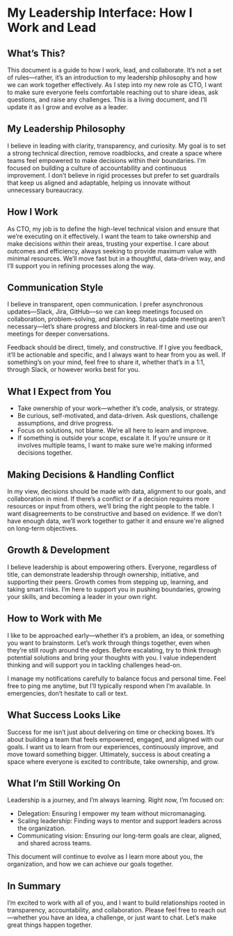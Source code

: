 # My Leadership Interface: How I Work and Lead

## What’s This?
This document is a guide to how I work, lead, and collaborate. It’s not a set of rules—rather, it’s an introduction to my leadership philosophy and how we can work together effectively. As I step into my new role as CTO, I want to make sure everyone feels comfortable reaching out to share ideas, ask questions, and raise any challenges. This is a living document, and I’ll update it as I grow and evolve as a leader.

## My Leadership Philosophy
I believe in leading with clarity, transparency, and curiosity. My goal is to set a strong technical direction, remove roadblocks, and create a space where teams feel empowered to make decisions within their boundaries. I’m focused on building a culture of accountability and continuous improvement. I don’t believe in rigid processes but prefer to set guardrails that keep us aligned and adaptable, helping us innovate without unnecessary bureaucracy.

## How I Work
As CTO, my job is to define the high-level technical vision and ensure that we’re executing on it effectively. I want the team to take ownership and make decisions within their areas, trusting your expertise. I care about outcomes and efficiency, always seeking to provide maximum value with minimal resources. We’ll move fast but in a thoughtful, data-driven way, and I’ll support you in refining processes along the way.

## Communication Style
I believe in transparent, open communication. I prefer asynchronous updates—Slack, Jira, GitHub—so we can keep meetings focused on collaboration, problem-solving, and planning. Status update meetings aren’t necessary—let’s share progress and blockers in real-time and use our meetings for deeper conversations.

Feedback should be direct, timely, and constructive. If I give you feedback, it’ll be actionable and specific, and I always want to hear from you as well. If something’s on your mind, feel free to share it, whether that’s in a 1:1, through Slack, or however works best for you.

## What I Expect from You

* Take ownership of your work—whether it’s code, analysis, or strategy.
* Be curious, self-motivated, and data-driven. Ask questions, challenge assumptions, and drive progress.
* Focus on solutions, not blame. We’re all here to learn and improve.
* If something is outside your scope, escalate it. If you’re unsure or it involves multiple teams, I want to make sure we’re making informed decisions together.

## Making Decisions & Handling Conflict
In my view, decisions should be made with data, alignment to our goals, and collaboration in mind. If there’s a conflict or if a decision requires more resources or input from others, we’ll bring the right people to the table. I want disagreements to be constructive and based on evidence. If we don’t have enough data, we’ll work together to gather it and ensure we're aligned on long-term objectives.

## Growth & Development
I believe leadership is about empowering others. Everyone, regardless of title, can demonstrate leadership through ownership, initiative, and supporting their peers. Growth comes from stepping up, learning, and taking smart risks. I’m here to support you in pushing boundaries, growing your skills, and becoming a leader in your own right.

## How to Work with Me
I like to be approached early—whether it’s a problem, an idea, or something you want to brainstorm. Let’s work through things together, even when they’re still rough around the edges. Before escalating, try to think through potential solutions and bring your thoughts with you. I value independent thinking and will support you in tackling challenges head-on.

I manage my notifications carefully to balance focus and personal time. Feel free to ping me anytime, but I’ll typically respond when I’m available. In emergencies, don’t hesitate to call or text.

## What Success Looks Like
Success for me isn’t just about delivering on time or checking boxes. It’s about building a team that feels empowered, engaged, and aligned with our goals. I want us to learn from our experiences, continuously improve, and move toward something bigger. Ultimately, success is about creating a space where everyone is excited to contribute, take ownership, and grow.

## What I’m Still Working On
Leadership is a journey, and I’m always learning. Right now, I’m focused on:

* Delegation: Ensuring I empower my team without micromanaging.
* Scaling leadership: Finding ways to mentor and support leaders across the organization.
* Communicating vision: Ensuring our long-term goals are clear, aligned, and shared across teams.
  
This document will continue to evolve as I learn more about you, the organization, and how we can achieve our goals together.

## In Summary
I’m excited to work with all of you, and I want to build relationships rooted in transparency, accountability, and collaboration. Please feel free to reach out—whether you have an idea, a challenge, or just want to chat. Let’s make great things happen together.
